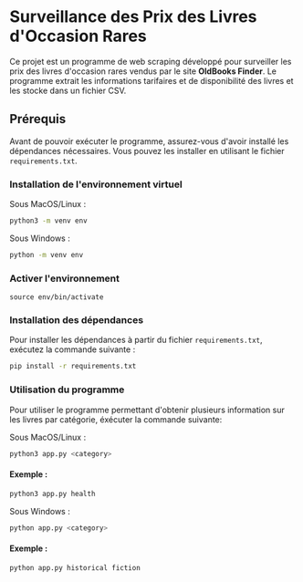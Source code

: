 # Surveillance des Prix des Livres d'Occasion Rares

Ce projet est un programme de web scraping développé pour surveiller les prix des livres d'occasion rares vendus par le site **OldBooks Finder**. Le programme extrait les informations tarifaires et de disponibilité des livres et les stocke dans un fichier CSV.

## Prérequis

Avant de pouvoir exécuter le programme, assurez-vous d'avoir installé les dépendances nécessaires. Vous pouvez les installer en utilisant le fichier `requirements.txt`.

### Installation de l'environnement virtuel

Sous MacOS/Linux :
```sh
python3 -m venv env
```

Sous Windows :
```sh
python -m venv env
```
### Activer l'environnement

```
source env/bin/activate
```


### Installation des dépendances

Pour installer les dépendances à partir du fichier `requirements.txt`, exécutez la commande suivante :
```sh
pip install -r requirements.txt
```

### Utilisation du programme

Pour utiliser le programme permettant d'obtenir plusieurs information sur les livres par catégorie, éxécuter la commande suivante:

Sous MacOS/Linux :
```sh
python3 app.py <category>
```

#### Exemple :
```sh
python3 app.py health
```

Sous Windows :
```sh
python app.py <category>
```

#### Exemple :
```sh
python app.py historical fiction
```